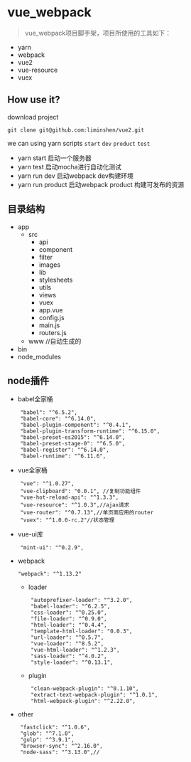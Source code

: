 # vue_webpack
> vue_webpack项目脚手架，项目所使用的工具如下：
- yarn
- webpack
- vue2
- vue-resource
- vuex

## How use it?
download project

    git clone git@github.com:liminshen/vue2.git


we can using yarn scripts `start` `dev` `product` `test`

- yarn start 启动一个服务器
- yarn test 启动mocha进行自动化测试
- yarn run dev 启动webpack dev构建环境
- yarn run product 启动webpack product 构建可发布的资源

## 目录结构
- app
	- src
		- api
		- component
		- filter
		- images
		- lib
		- stylesheets
		- utils
		- views
		- vuex
		- app.vue
		- config.js
		- main.js
		- routers.js
	- www //自动生成的
- bin
- node_modules

## node插件
- babel全家桶
```
	"babel": "^6.5.2",
    "babel-core": "^6.14.0",
    "babel-plugin-component": "^0.4.1",
    "babel-plugin-transform-runtime": "^6.15.0",
    "babel-preset-es2015": "^6.14.0",
    "babel-preset-stage-0": "^6.5.0",
    "babel-register": "^6.14.0",
    "babel-runtime": "^6.11.6",
```

- vue全家桶
```
    "vue": "^1.0.27",
    "vue-clipboard": "0.0.1", //复制功能组件
    "vue-hot-reload-api": "^1.3.3",
    "vue-resource": "^1.0.3",//ajax请求
    "vue-router": "^0.7.13",//单页面应用的router
    "vuex": "^1.0.0-rc.2"//状态管理
```
- vue-ui库
```
    "mint-ui": "^0.2.9",
```

- webpack
	```
    "webpack": "^1.13.2"
	```
	- loader
	```
		"autoprefixer-loader": "^3.2.0",
    	"babel-loader": "^6.2.5",
    	"css-loader": "^0.25.0",
	    "file-loader": "^0.9.0",
	    "html-loader": "^0.4.4",
	    "template-html-loader": "0.0.3",
	    "url-loader": "^0.5.7",
    	"vue-loader": "^8.5.2",
	    "vue-html-loader": "^1.2.3",
	    "sass-loader": "^4.0.2",
	    "style-loader": "^0.13.1",
	```
	- plugin
	```
		"clean-webpack-plugin": "^0.1.10",
		"extract-text-webpack-plugin": "^1.0.1",
		"html-webpack-plugin": "^2.22.0",
	```
- other
```
	"fastclick": "^1.0.6",
	"glob": "^7.1.0",
    "gulp": "^3.9.1",
    "browser-sync": "^2.16.0",
    "node-sass": "^3.13.0",//
```
